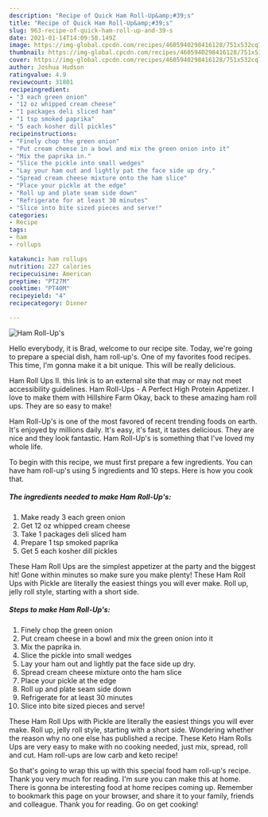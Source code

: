 ```yaml
---
description: "Recipe of Quick Ham Roll-Up&amp;#39;s"
title: "Recipe of Quick Ham Roll-Up&amp;#39;s"
slug: 963-recipe-of-quick-ham-roll-up-and-39-s
date: 2021-01-14T14:09:58.149Z
image: https://img-global.cpcdn.com/recipes/4605940298416128/751x532cq70/ham-roll-ups-recipe-main-photo.jpg
thumbnail: https://img-global.cpcdn.com/recipes/4605940298416128/751x532cq70/ham-roll-ups-recipe-main-photo.jpg
cover: https://img-global.cpcdn.com/recipes/4605940298416128/751x532cq70/ham-roll-ups-recipe-main-photo.jpg
author: Joshua Hudson
ratingvalue: 4.9
reviewcount: 31801
recipeingredient:
- "3 each green onion"
- "12 oz whipped cream cheese"
- "1 packages deli sliced ham"
- "1 tsp smoked paprika"
- "5 each kosher dill pickles"
recipeinstructions:
- "Finely chop the green onion"
- "Put cream cheese in a bowl and mix the green onion into it"
- "Mix the paprika in."
- "Slice the pickle into small wedges"
- "Lay your ham out and lightly pat the face side up dry."
- "Spread cream cheese mixture onto the ham slice"
- "Place your pickle at the edge"
- "Roll up and plate seam side down"
- "Refrigerate for at least 30 minutes"
- "Slice into bite sized pieces and serve!"
categories:
- Recipe
tags:
- ham
- rollups

katakunci: ham rollups 
nutrition: 227 calories
recipecuisine: American
preptime: "PT27M"
cooktime: "PT40M"
recipeyield: "4"
recipecategory: Dinner

---
```



![Ham Roll-Up&#39;s](https://img-global.cpcdn.com/recipes/4605940298416128/751x532cq70/ham-roll-ups-recipe-main-photo.jpg)

Hello everybody, it is Brad, welcome to our recipe site. Today, we're going to prepare a special dish, ham roll-up&#39;s. One of my favorites food recipes. This time, I'm gonna make it a bit unique. This will be really delicious.

Ham Roll Ups II. this link is to an external site that may or may not meet accessibility guidelines. Ham Roll-Ups - A Perfect High Protein Appetizer. I love to make them with Hillshire Farm Okay, back to these amazing ham roll ups. They are so easy to make!

Ham Roll-Up&#39;s is one of the most favored of recent trending foods on earth. It's enjoyed by millions daily. It's easy, it's fast, it tastes delicious. They are nice and they look fantastic. Ham Roll-Up&#39;s is something that I've loved my whole life.


To begin with this recipe, we must first prepare a few ingredients. You can have ham roll-up&#39;s using 5 ingredients and 10 steps. Here is how you cook that.

<!--inarticleads1-->

##### The ingredients needed to make Ham Roll-Up&#39;s:

1. Make ready 3 each green onion
1. Get 12 oz whipped cream cheese
1. Take 1 packages deli sliced ham
1. Prepare 1 tsp smoked paprika
1. Get 5 each kosher dill pickles


These Ham Roll Ups are the simplest appetizer at the party and the biggest hit! Gone within minutes so make sure you make plenty! These Ham Roll Ups with Pickle are literally the easiest things you will ever make. Roll up, jelly roll style, starting with a short side. 

<!--inarticleads2-->

##### Steps to make Ham Roll-Up&#39;s:

1. Finely chop the green onion
1. Put cream cheese in a bowl and mix the green onion into it
1. Mix the paprika in.
1. Slice the pickle into small wedges
1. Lay your ham out and lightly pat the face side up dry.
1. Spread cream cheese mixture onto the ham slice
1. Place your pickle at the edge
1. Roll up and plate seam side down
1. Refrigerate for at least 30 minutes
1. Slice into bite sized pieces and serve!


These Ham Roll Ups with Pickle are literally the easiest things you will ever make. Roll up, jelly roll style, starting with a short side. Wondering whether the reason why no one else has published a recipe. These Keto Ham Rolls Ups are very easy to make with no cooking needed, just mix, spread, roll and cut. Ham roll-ups are low carb and keto recipe! 

So that's going to wrap this up with this special food ham roll-up&#39;s recipe. Thank you very much for reading. I'm sure you can make this at home. There is gonna be interesting food at home recipes coming up. Remember to bookmark this page on your browser, and share it to your family, friends and colleague. Thank you for reading. Go on get cooking!
